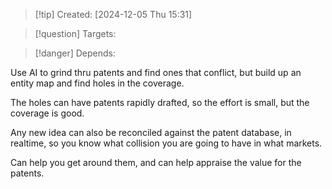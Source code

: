
>[!tip] Created: [2024-12-05 Thu 15:31]

>[!question] Targets: 

>[!danger] Depends: 

Use AI to grind thru patents and find ones that conflict, but build up an entity map and find holes in the coverage.

The holes can have patents rapidly drafted, so the effort is small, but the coverage is good.

Any new idea can also be reconciled against the patent database, in realtime, so you know what collision you are going to have in what markets.

Can help you get around them, and can help appraise the value for the patents.